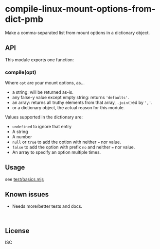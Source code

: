 ﻿
<!--#echo json="package.json" key="name" underline="=" -->
compile-linux-mount-options-from-dict-pmb
=========================================
<!--/#echo -->

<!--#echo json="package.json" key="description" -->
Make a comma-separated list from mount options in a dictionary object.
<!--/#echo -->



API
---

This module exports one function:

### compile(opt)

Where `opt` are your mount options, as…
* a string: will be returned as-is.
* any false-y value except empty string: returns `'defaults'`.
* an array: returns all truthy elements from that array, `.join()`ed by `','`.
* or a dictionary object, the actual reason for this module.

Values supported in the dictionary are:

* `undefined` to ignore that entry
* A string
* A number
* `null` or `true` to add the option with neither `=` nor value.
* `false` to add the option with prefix `no` and neither `=` nor value.
* An array to specify an option multiple times.



Usage
-----

see [test/basics.mjs](test/basics.mjs)


<!--#toc stop="scan" -->



Known issues
------------

* Needs more/better tests and docs.




&nbsp;


License
-------
<!--#echo json="package.json" key=".license" -->
ISC
<!--/#echo -->
